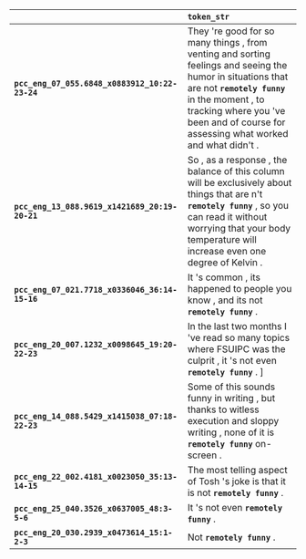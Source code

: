 |                                                | `token_str`                                                                                                                                                                                                                                        |
|:-----------------------------------------------|:---------------------------------------------------------------------------------------------------------------------------------------------------------------------------------------------------------------------------------------------------|
| **`pcc_eng_07_055.6848_x0883912_10:22-23-24`** | They 're good for so many things , from venting and sorting feelings and seeing the humor in situations that are not __`remotely funny`__ in the moment , to tracking where you 've been and of course for assessing what worked and what didn't . |
| **`pcc_eng_13_088.9619_x1421689_20:19-20-21`** | So , as a response , the balance of this column will be exclusively about things that are n't __`remotely funny`__ , so you can read it without worrying that your body temperature will increase even one degree of Kelvin .                      |
| **`pcc_eng_07_021.7718_x0336046_36:14-15-16`** | It 's common , its happened to people you know , and its not __`remotely funny`__ .                                                                                                                                                                |
| **`pcc_eng_20_007.1232_x0098645_19:20-22-23`** | In the last two months I 've read so many topics where FSUIPC was the culprit , it 's not even __`remotely funny`__ . ]                                                                                                                            |
| **`pcc_eng_14_088.5429_x1415038_07:18-22-23`** | Some of this sounds funny in writing , but thanks to witless execution and sloppy writing , none of it is __`remotely funny`__ on-screen .                                                                                                         |
| **`pcc_eng_22_002.4181_x0023050_35:13-14-15`** | The most telling aspect of Tosh 's joke is that it is not __`remotely funny`__ .                                                                                                                                                                   |
| **`pcc_eng_25_040.3526_x0637005_48:3-5-6`**    | It 's not even __`remotely funny`__ .                                                                                                                                                                                                              |
| **`pcc_eng_20_030.2939_x0473614_15:1-2-3`**    | Not __`remotely funny`__ .                                                                                                                                                                                                                         |